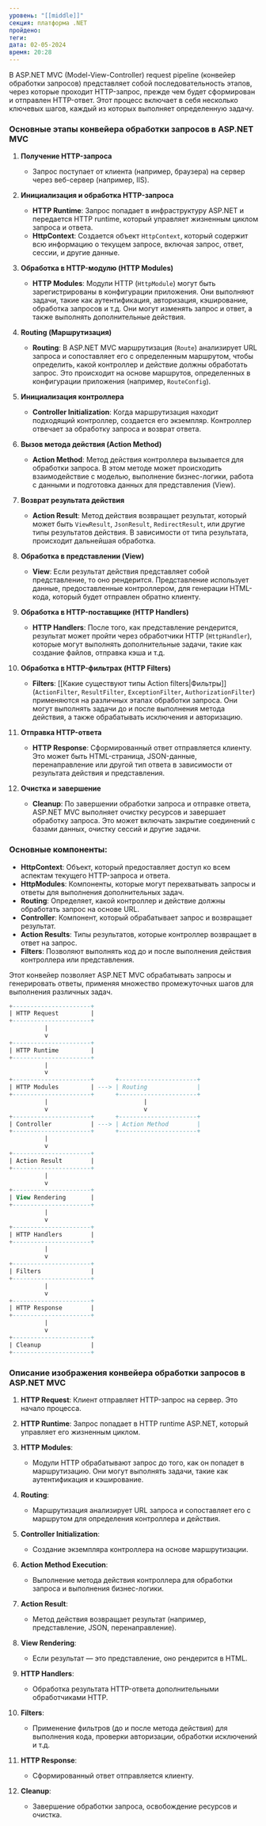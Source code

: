 ```yaml
---
уровень: "[[middle]]"
секция: платформа .NET
пройдено: 
теги: 
дата: 02-05-2024
время: 20:28
---
```

В ASP.NET MVC (Model-View-Controller) request pipeline (конвейер обработки запросов) представляет собой последовательность этапов, через которые проходит HTTP-запрос, прежде чем будет сформирован и отправлен HTTP-ответ. Этот процесс включает в себя несколько ключевых шагов, каждый из которых выполняет определенную задачу.

### Основные этапы конвейера обработки запросов в ASP.NET MVC

1. **Получение HTTP-запроса**
   - Запрос поступает от клиента (например, браузера) на сервер через веб-сервер (например, IIS).

2. **Инициализация и обработка HTTP-запроса**
   - **HTTP Runtime**: Запрос попадает в инфраструктуру ASP.NET и передается HTTP runtime, который управляет жизненным циклом запроса и ответа.
   - **HttpContext**: Создается объект `HttpContext`, который содержит всю информацию о текущем запросе, включая запрос, ответ, сессии, и другие данные.

3. **Обработка в HTTP-модулю (HTTP Modules)**
   - **HTTP Modules**: Модули HTTP (`HttpModule`) могут быть зарегистрированы в конфигурации приложения. Они выполняют задачи, такие как аутентификация, авторизация, кэширование, обработка запросов и т.д. Они могут изменять запрос и ответ, а также выполнять дополнительные действия.

4. **Routing (Маршрутизация)**
   - **Routing**: В ASP.NET MVC маршрутизация (`Route`) анализирует URL запроса и сопоставляет его с определенным маршрутом, чтобы определить, какой контроллер и действие должны обработать запрос. Это происходит на основе маршрутов, определенных в конфигурации приложения (например, `RouteConfig`).

5. **Инициализация контроллера**
   - **Controller Initialization**: Когда маршрутизация находит подходящий контроллер, создается его экземпляр. Контроллер отвечает за обработку запроса и возврат ответа.

6. **Вызов метода действия (Action Method)**
   - **Action Method**: Метод действия контроллера вызывается для обработки запроса. В этом методе может происходить взаимодействие с моделью, выполнение бизнес-логики, работа с данными и подготовка данных для представления (View).

7. **Возврат результата действия**
   - **Action Result**: Метод действия возвращает результат, который может быть `ViewResult`, `JsonResult`, `RedirectResult`, или другие типы результатов действия. В зависимости от типа результата, происходит дальнейшая обработка.

8. **Обработка в представлении (View)**
   - **View**: Если результат действия представляет собой представление, то оно рендерится. Представление использует данные, предоставленные контроллером, для генерации HTML-кода, который будет отправлен обратно клиенту.

9. **Обработка в HTTP-поставщике (HTTP Handlers)**
   - **HTTP Handlers**: После того, как представление рендерится, результат может пройти через обработчики HTTP (`HttpHandler`), которые могут выполнять дополнительные задачи, такие как создание файлов, отправка кэша и т.д.

10. **Обработка в HTTP-фильтрах (HTTP Filters)**
    - **Filters**: [[Какие существуют типы Action filters|Фильтры]] (`ActionFilter`, `ResultFilter`, `ExceptionFilter`, `AuthorizationFilter`) применяются на различных этапах обработки запроса. Они могут выполнять задачи до и после выполнения метода действия, а также обрабатывать исключения и авторизацию.

11. **Отправка HTTP-ответа**
    - **HTTP Response**: Сформированный ответ отправляется клиенту. Это может быть HTML-страница, JSON-данные, перенаправление или другой тип ответа в зависимости от результата действия и представления.

12. **Очистка и завершение**
    - **Cleanup**: По завершении обработки запроса и отправке ответа, ASP.NET MVC выполняет очистку ресурсов и завершает обработку запроса. Это может включать закрытие соединений с базами данных, очистку сессий и другие задачи.

### Основные компоненты:

- **HttpContext**: Объект, который предоставляет доступ ко всем аспектам текущего HTTP-запроса и ответа.
- **HttpModules**: Компоненты, которые могут перехватывать запросы и ответы для выполнения дополнительных задач.
- **Routing**: Определяет, какой контроллер и действие должны обработать запрос на основе URL.
- **Controller**: Компонент, который обрабатывает запрос и возвращает результат.
- **Action Results**: Типы результатов, которые контроллер возвращает в ответ на запрос.
- **Filters**: Позволяют выполнять код до и после выполнения действия контроллера или представления.

Этот конвейер позволяет ASP.NET MVC обрабатывать запросы и генерировать ответы, применяя множество промежуточных шагов для выполнения различных задач.

```sql
+----------------------+
| HTTP Request         |
+----------------------+
          |
          v
+----------------------+
| HTTP Runtime         |
+----------------------+
          |
          v
+----------------------+      +----------------------+
| HTTP Modules         | ---> | Routing              |
+----------------------+      +----------------------+
          |                           |
          v                           v
+----------------------+      +----------------------+
| Controller           | ---> | Action Method        |
+----------------------+      +----------------------+
          |
          v
+----------------------+
| Action Result        |
+----------------------+
          |
          v
+----------------------+
| View Rendering       |
+----------------------+
          |
          v
+----------------------+
| HTTP Handlers        |
+----------------------+
          |
          v
+----------------------+
| Filters              |
+----------------------+
          |
          v
+----------------------+
| HTTP Response        |
+----------------------+
          |
          v
+----------------------+
| Cleanup              |
+----------------------+

```

### Описание изображения конвейера обработки запросов в ASP.NET MVC

1. **HTTP Request**: Клиент отправляет HTTP-запрос на сервер. Это начало процесса.
    
2. **HTTP Runtime**: Запрос попадает в HTTP runtime ASP.NET, который управляет его жизненным циклом.
    
3. **HTTP Modules**:
    
    - Модули HTTP обрабатывают запрос до того, как он попадет в маршрутизацию. Они могут выполнять задачи, такие как аутентификация и кэширование.
4. **Routing**:
    
    - Маршрутизация анализирует URL запроса и сопоставляет его с маршрутом для определения контроллера и действия.
5. **Controller Initialization**:
    
    - Создание экземпляра контроллера на основе маршрутизации.
6. **Action Method Execution**:
    
    - Выполнение метода действия контроллера для обработки запроса и выполнения бизнес-логики.
7. **Action Result**:
    
    - Метод действия возвращает результат (например, представление, JSON, перенаправление).
8. **View Rendering**:
    
    - Если результат — это представление, оно рендерится в HTML.
9. **HTTP Handlers**:
    
    - Обработка результата HTTP-ответа дополнительными обработчиками HTTP.
10. **Filters**:
    
    - Применение фильтров (до и после метода действия) для выполнения кода, проверки авторизации, обработки исключений и т.д.
11. **HTTP Response**:
    
    - Сформированный ответ отправляется клиенту.
12. **Cleanup**:
    
    - Завершение обработки запроса, освобождение ресурсов и очистка.